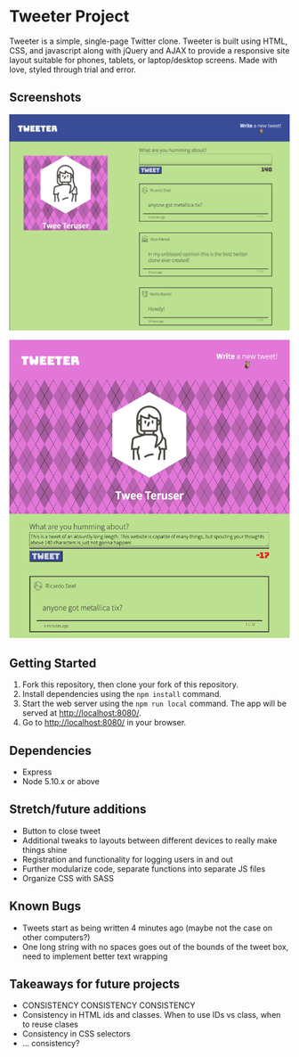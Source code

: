 # Tweeter Project

Tweeter is a simple, single-page Twitter clone. Tweeter is built using HTML, CSS, and javascript along with jQuery and AJAX to provide a responsive site layout suitable for phones, tablets, or laptop/desktop screens. Made with love, styled through trial and error.

## Screenshots
!["Tweeter on desktop"](https://github.com/mar10outof10/tweeter/blob/main/docs/screenshot1.png?raw=true)

!["Tweeter with a tablet layout"](https://github.com/mar10outof10/tweeter/blob/main/docs/screenshot2.png?raw=true)

## Getting Started

1. Fork this repository, then clone your fork of this repository.
2. Install dependencies using the `npm install` command.
3. Start the web server using the `npm run local` command. The app will be served at <http://localhost:8080/>.
4. Go to <http://localhost:8080/> in your browser.

## Dependencies

- Express
- Node 5.10.x or above

## Stretch/future additions
- Button to close tweet
- Additional tweaks to layouts between different devices to really make things shine
- Registration and functionality for logging users in and out
- Further modularize code, separate functions into separate JS files
- Organize CSS with SASS

## Known Bugs
- Tweets start as being written 4 minutes ago (maybe not the case on other computers?)
- One long string with no spaces goes out of the bounds of the tweet box, need to implement better text wrapping

## Takeaways for future projects
- CONSISTENCY CONSISTENCY CONSISTENCY
- Consistency in HTML ids and classes. When to use IDs vs class, when to reuse clases
- Consistency in CSS selectors
- ... consistency?
